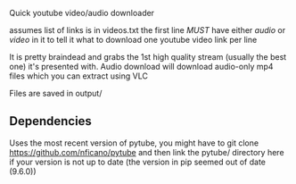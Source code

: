 Quick youtube video/audio downloader

assumes list of links is in videos.txt
the first line *MUST* have either *audio* or *video* in it to tell it what to download
one youtube video link per line

It is pretty braindead and grabs the 1st high quality stream (usually the best one) it's presented with.
Audio download will download audio-only mp4 files which you can extract using VLC

Files are saved in output/

## Dependencies

Uses the most recent version of pytube, you might have to git clone 
https://github.com/nficano/pytube
and then link the pytube/ directory here if your version is not up to date
(the version in pip seemed out of date (9.6.0))
